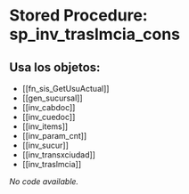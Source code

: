 # Stored Procedure: sp_inv_traslmcia_cons

## Usa los objetos:
- [[fn_sis_GetUsuActual]]
- [[gen_sucursal]]
- [[inv_cabdoc]]
- [[inv_cuedoc]]
- [[inv_items]]
- [[inv_param_cnt]]
- [[inv_sucur]]
- [[inv_transxciudad]]
- [[inv_traslmcia]]

*No code available.*
